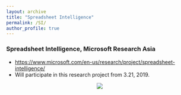 ```yaml
---
layout: archive
title: "Spreadsheet Intelligence"
permalink: /SI/
author_profile: true
---
```




### Spreadsheet Intelligence, Microsoft Research Asia
- https://www.microsoft.com/en-us/research/project/spreadsheet-intelligence/
- Will participate in this research project from 3.21, 2019.

<p align="center">
    <img src="https://support.content.office.net/en-us/media/a1c8d676-2e96-4557-bcc6-5a2b50d72d45.gif">
</p>






